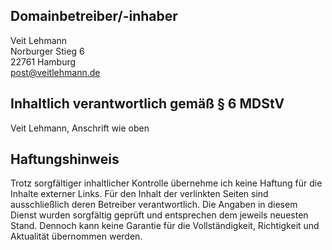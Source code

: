 ## Domainbetreiber/-inhaber

Veit Lehmann  
Norburger Stieg 6  
22761 Hamburg  
[post@veitlehmann.de](mailto:post@veitlehmann.de)

## Inhaltlich verantwortlich gemäß § 6 MDStV

Veit Lehmann, Anschrift wie oben

## Haftungshinweis

Trotz sorgfältiger inhaltlicher Kontrolle übernehme ich keine Haftung für die Inhalte externer Links. Für den Inhalt der verlinkten Seiten sind ausschließlich deren Betreiber verantwortlich. Die Angaben in diesem Dienst wurden sorgfältig geprüft und entsprechen dem jeweils neuesten Stand. Dennoch kann keine Garantie für die Vollständigkeit, Richtigkeit und Aktualität übernommen werden.

